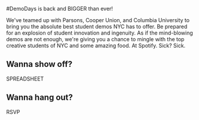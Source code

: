 
#DemoDays is back and BIGGER than ever!

We've teamed up with Parsons, Cooper Union, and Columbia University to bring you the absolute best student demos NYC has to offer. Be prepared for an explosion of student innovation and ingenuity. As if the mind-blowing demos are not enough, we're giving you a chance to mingle with the top creative students of NYC and some amazing food. At Spotify. Sick? Sick.

<div class="test">
	<h2>Wanna show off?</h2>
	<p>SPREADSHEET</p>
</div>

<div class="test">
	<h2>Wanna hang out?</h2>
	<p>RSVP</p>
</div>